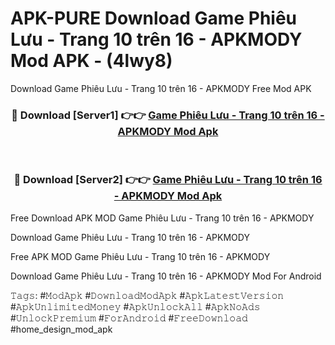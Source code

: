 # APK-PURE Download Game Phiêu Lưu - Trang 10 trên 16 - APKMODY Mod APK - (4lwy8)
Download Game Phiêu Lưu - Trang 10 trên 16 - APKMODY Free Mod APK

<div align="center">
<h3>🔴 Download [Server1] 👉👉 <a href="https://apk-comot.site?title=Game_Phiêu_Lưu_-_Trang_10_trên_16_-_APKMODY">Game Phiêu Lưu - Trang 10 trên 16 - APKMODY Mod Apk</a></h3><br>

<h3>🔴 Download [Server2] 👉👉 <a href="https://apk-comot.site?title=Game_Phiêu_Lưu_-_Trang_10_trên_16_-_APKMODY">Game Phiêu Lưu - Trang 10 trên 16 - APKMODY Mod Apk</a></h3>
</div>


Free Download APK MOD Game Phiêu Lưu - Trang 10 trên 16 - APKMODY

Download Game Phiêu Lưu - Trang 10 trên 16 - APKMODY 

Free APK MOD Game Phiêu Lưu - Trang 10 trên 16 - APKMODY 

Download Game Phiêu Lưu - Trang 10 trên 16 - APKMODY Mod For Android

𝚃𝚊𝚐𝚜: #𝙼𝚘𝚍𝙰𝚙𝚔 #𝙳𝚘𝚠𝚗𝚕𝚘𝚊𝚍𝙼𝚘𝚍𝙰𝚙𝚔 #𝙰𝚙𝚔𝙻𝚊𝚝𝚎𝚜𝚝𝚅𝚎𝚛𝚜𝚒𝚘𝚗 #𝙰𝚙𝚔𝚄𝚗𝚕𝚒𝚖𝚒𝚝𝚎𝚍𝙼𝚘𝚗𝚎𝚢 #𝙰𝚙𝚔𝚄𝚗𝚕𝚘𝚌𝚔𝙰𝚕𝚕 #𝙰𝚙𝚔𝙽𝚘𝙰𝚍𝚜 #𝚄𝚗𝚕𝚘𝚌𝚔𝙿𝚛𝚎𝚖𝚒𝚞𝚖 #𝙵𝚘𝚛𝙰𝚗𝚍𝚛𝚘𝚒𝚍 #𝙵𝚛𝚎𝚎𝙳𝚘𝚠𝚗𝚕𝚘𝚊𝚍 #home_design_mod_apk